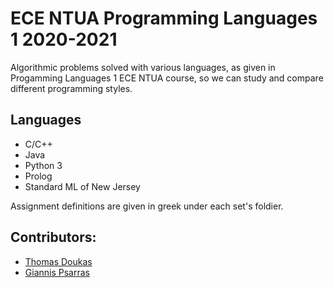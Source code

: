 # ECE NTUA Programming Languages 1 2020-2021

Algorithmic problems solved with various languages, as given in Progamming Languages 1
ECE NTUA course, so we can study and compare different programming styles.

## Languages
* C/C++
* Java
* Python 3
* Prolog
* Standard ML of New Jersey

Assignment definitions are given in greek under each set's foldier. </br>

## Contributors: 
* [Thomas Doukas](https://github.com/ThomasDoukas)
* [Giannis Psarras](https://github.com/giannispsarr)
